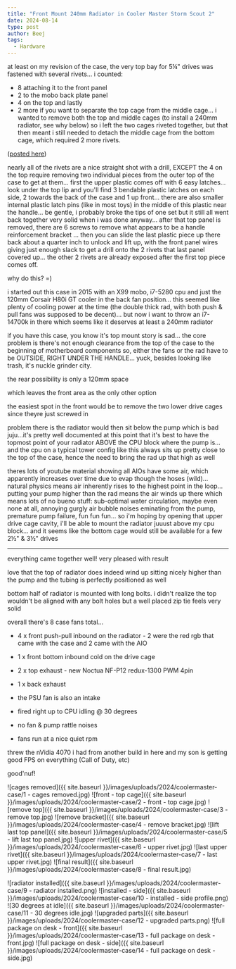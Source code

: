 ```yaml
---
title: "Front Mount 240mm Radiator in Cooler Master Storm Scout 2"
date: 2024-08-14
type: post
author: Beej
tags:
  - Hardware
---
```


at least on my revision of the case, the very top bay for 5¼" drives was fastened with several rivets... i counted:
- 8 attaching it to the front panel
- 2 to the mobo back plate panel
- 4 on the top and lastly
- 2 more if you want to separate the top cage from the middle cage... i wanted to remove both the top and middle cages (to install a 240mm radiator, see why below) so i left the two cages riveted together, but that then meant i still needed to detach the middle cage from the bottom cage, which required 2 more rivets.

([posted here](https://linustechtips.com/topic/201317-how-to-remove-the-hard-drive-cage-from-a-cm-storm-scout-2-for-water-cooling-and-air-flow/#comment-2729332))

nearly all of the rivets are a nice straight shot with a drill, EXCEPT the 4 on the top require removing two individual pieces from the outer top of the case to get at them... first the upper plastic comes off with 6 easy latches... look under the top lip and you'll find 3 bendable plastic latches on each side, 2 towards the back of the case and 1 up front... there are also smaller internal plastic latch pins (like in most toys) in the middle of this plastic near the handle... be gentle, i probably broke the tips of one set but it still all went back together very solid when i was done anyway... after that top panel is removed, there are 6 screws to remove what appears to be a handle reinforcement bracket ... then you can slide the last plastic piece up there back about a quarter inch to unlock and lift up, with the front panel wires giving just enough slack to get a drill onto the 2 rivets that last panel covered up... the other 2 rivets are already exposed after the first top piece comes off.

why do this? =)

i started out this case in 2015 with an X99 mobo, i7-5280 cpu and just the 120mm Corsair H80i GT cooler in the back fan position... this seemed like plenty of cooling power at the time (the double thick rad, with both push & pull fans was supposed to be decent)... but now i want to throw an i7-14700k in there which seems like it deserves at least a 240mm radiator

if you have this case, you know it's top mount story is sad... the core problem is there's not enough clearance from the top of the case to the beginning of motherboard components so, either the fans or the rad have to be OUTSIDE, RIGHT UNDER THE HANDLE... yuck, besides looking like trash, it's nuckle grinder city.

the rear possibility is only a 120mm space

which leaves the front area as the only other option

the easiest spot in the front would be to remove the two lower drive cages since theyre just screwed in

problem there is the radiator would then sit below the pump which is bad juju...it's pretty well documented at this point that it's best to have the topmost point of your radiator ABOVE the CPU block where the pump is... and the cpu on a typical tower config like this always sits up pretty close to the top of the case, hence the need to bring the rad up that high as well

theres lots of youtube material showing all AIOs have some air, which apparently increases over time due to evap though the hoses (wild)... natural physics means air inherently rises to the highest point in the loop... putting your pump higher than the rad means the air winds up there which means lots of no bueno stuff: sub-optimal water circulation, maybe even none at all, annoying gurgly air bubble noises eminating from the pump, premature pump failure, fun fun fun... so i'm hoping by opening that upper drive cage cavity, i'll be able to mount the radiator juuust above my cpu block... and it seems like the bottom cage would still be available for a few 2½" & 3½" drives

----------

everything came together well!
very pleased with result

love that the top of radiator does indeed wind up sitting nicely higher than the pump and the tubing is perfectly positioned as well

bottom half of radiator is mounted with long bolts.
i didn't realize the top wouldn't be aligned with any bolt holes but a well placed zip tie feels very solid

overall there's 8 case fans total...
- 4 x front push-pull inbound on the radiator - 2 were the red rgb that came with the case and 2 came with the AIO
- 1 x front bottom inbound cold on the drive cage
- 2 x top exhaust - new Noctua NF-P12 redux-1300 PWM 4pin
- 1 x back exhaust
- the PSU fan is also an intake

- fired right up to CPU idling @ 30 degrees
- no fan & pump rattle noises
- fans run at a nice quiet rpm

threw the nVidia 4070 i had from another build in here and my son is getting good FPS on everything (Call of Duty, etc)

good'nuf!

![cages removed]({{ site.baseurl }}/images/uploads/2024/coolermaster-case/1 - cages removed.jpg)
![front - top cage]({{ site.baseurl }}/images/uploads/2024/coolermaster-case/2 - front - top cage.jpg)
![remove top]({{ site.baseurl }}/images/uploads/2024/coolermaster-case/3 - remove top.jpg)
![remove bracket]({{ site.baseurl }}/images/uploads/2024/coolermaster-case/4 - remove bracket.jpg)
![lift last top panel]({{ site.baseurl }}/images/uploads/2024/coolermaster-case/5 - lift last top panel.jpg)
![upper rivet]({{ site.baseurl }}/images/uploads/2024/coolermaster-case/6 - upper rivet.jpg)
![last upper rivet]({{ site.baseurl }}/images/uploads/2024/coolermaster-case/7 - last upper rivet.jpg)
![final result]({{ site.baseurl }}/images/uploads/2024/coolermaster-case/8 - final result.jpg)

![radiator installed]({{ site.baseurl }}/images/uploads/2024/coolermaster-case/9 - radiator installed.png)
![installed - side]({{ site.baseurl }}/images/uploads/2024/coolermaster-case/10 - installed - side profile.png)
![30 degrees at idle]({{ site.baseurl }}/images/uploads/2024/coolermaster-case/11 - 30 degrees idle.jpg)
![upgraded parts]({{ site.baseurl }}/images/uploads/2024/coolermaster-case/12 - upgraded parts.png)
![full package on desk - front]({{ site.baseurl }}/images/uploads/2024/coolermaster-case/13 - full package on desk - front.jpg)
![full package on desk - side]({{ site.baseurl }}/images/uploads/2024/coolermaster-case/14 - full package on desk - side.jpg)
